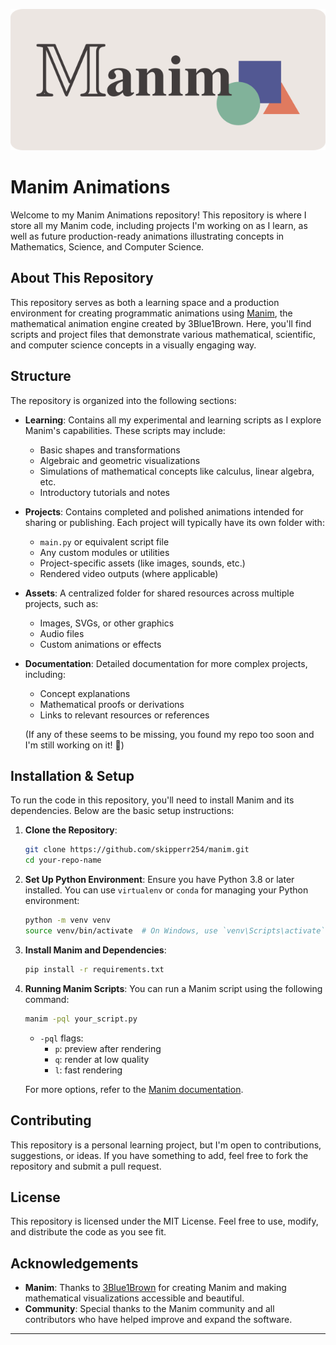 ![Manim Logo](image.png)

# Manim Animations

Welcome to my Manim Animations repository! This repository is where I store all my Manim code, including projects I'm working on as I learn, as well as future production-ready animations illustrating concepts in Mathematics, Science, and Computer Science.

## About This Repository

This repository serves as both a learning space and a production environment for creating programmatic animations using [Manim](https://github.com/3b1b/manim), the mathematical animation engine created by 3Blue1Brown. Here, you'll find scripts and project files that demonstrate various mathematical, scientific, and computer science concepts in a visually engaging way.

## Structure

The repository is organized into the following sections:

- **Learning**: Contains all my experimental and learning scripts as I explore Manim's capabilities. These scripts may include:
  - Basic shapes and transformations
  - Algebraic and geometric visualizations
  - Simulations of mathematical concepts like calculus, linear algebra, etc.
  - Introductory tutorials and notes
  
- **Projects**: Contains completed and polished animations intended for sharing or publishing. Each project will typically have its own folder with:
  - `main.py` or equivalent script file
  - Any custom modules or utilities
  - Project-specific assets (like images, sounds, etc.)
  - Rendered video outputs (where applicable)
  
- **Assets**: A centralized folder for shared resources across multiple projects, such as:
  - Images, SVGs, or other graphics
  - Audio files
  - Custom animations or effects

- **Documentation**: Detailed documentation for more complex projects, including:
  - Concept explanations
  - Mathematical proofs or derivations
  - Links to relevant resources or references

  (If any of these seems to be missing, you found my repo too soon and I'm still working on it! :smiling_face_with_tear:)

## Installation & Setup

To run the code in this repository, you'll need to install Manim and its dependencies. Below are the basic setup instructions:

1. **Clone the Repository**:
   ```bash
   git clone https://github.com/skipperr254/manim.git
   cd your-repo-name
   ```

2. **Set Up Python Environment**:
   Ensure you have Python 3.8 or later installed. You can use `virtualenv` or `conda` for managing your Python environment:
   ```bash
   python -m venv venv
   source venv/bin/activate  # On Windows, use `venv\Scripts\activate`
   ```

3. **Install Manim and Dependencies**:
   ```bash
   pip install -r requirements.txt
   ```

4. **Running Manim Scripts**:
   You can run a Manim script using the following command:
   ```bash
   manim -pql your_script.py
   ```
   - `-pql` flags: 
     - `p`: preview after rendering
     - `q`: render at low quality
     - `l`: fast rendering

   For more options, refer to the [Manim documentation](https://docs.manim.community/en/stable/).

## Contributing

This repository is a personal learning project, but I'm open to contributions, suggestions, or ideas. If you have something to add, feel free to fork the repository and submit a pull request.

## License

This repository is licensed under the MIT License. Feel free to use, modify, and distribute the code as you see fit.

## Acknowledgements

- **Manim**: Thanks to [3Blue1Brown](https://www.3blue1brown.com/) for creating Manim and making mathematical visualizations accessible and beautiful.
- **Community**: Special thanks to the Manim community and all contributors who have helped improve and expand the software.

---